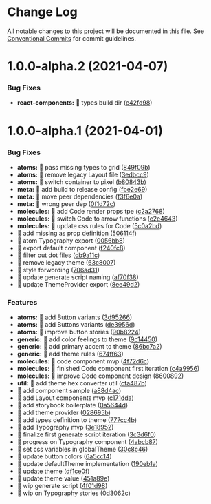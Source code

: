 # Change Log

All notable changes to this project will be documented in this file.
See [Conventional Commits](https://conventionalcommits.org) for commit guidelines.

# 1.0.0-alpha.2 (2021-04-07)

### Bug Fixes

- **react-components:** 🐛 types build dir ([e42fd98](https://github.com/tonyghiani/mountain-ui/commit/e42fd98869a23c1a28ed245d85b8fea828ed5c41))

# 1.0.0-alpha.1 (2021-04-01)

### Bug Fixes

- **atoms:** 🐛 pass missing types to grid ([849f09b](https://github.com/tonyghiani/mountain-ui/commit/849f09beeba35ab87b18450c30c4ec5615fa5ebe))
- **atoms:** 🐛 remove legacy Layout file ([3edbcc9](https://github.com/tonyghiani/mountain-ui/commit/3edbcc98e8d3527a13de8148f2b83713b56c2688))
- **atoms:** 🐛 switch container to pixel ([b80843b](https://github.com/tonyghiani/mountain-ui/commit/b80843b81670036bdd25c5d1796e8f48b232691d))
- **meta:** 🐛 add build to release config ([fbe2e69](https://github.com/tonyghiani/mountain-ui/commit/fbe2e6993e4599f957c24bf502c94ab8ad863f30))
- **meta:** 🐛 move peer dependencies ([f3f6e0a](https://github.com/tonyghiani/mountain-ui/commit/f3f6e0aac6f435bbb98adc163decf62c1e150dd6))
- **meta:** 🐛 wrong peer dep ([0f1d72c](https://github.com/tonyghiani/mountain-ui/commit/0f1d72c4903f1eb55a40106dc58c7f01d2314957))
- **molecules:** 🐛 add Code render props tpe ([c2a2768](https://github.com/tonyghiani/mountain-ui/commit/c2a27685ffcd517f11b2a689a4720578a7b63cfc))
- **molecules:** 🐛 switch Code to arrow functions ([c2e4643](https://github.com/tonyghiani/mountain-ui/commit/c2e46433750adb6bf409ddb1972277d16e3a1cbc))
- **molecules:** 🐛 update css rules for Code ([5c0a2bd](https://github.com/tonyghiani/mountain-ui/commit/5c0a2bd80112930629394f4f64ac0421d7751a73))
- 🐛 add missing as prop definition ([506114f](https://github.com/tonyghiani/mountain-ui/commit/506114fd2ba6cf347ceba8b31557d571aa72b06c))
- 🐛 atom Typography export ([0056bb8](https://github.com/tonyghiani/mountain-ui/commit/0056bb8b8502d44dffacf2e39054032e655a4d19))
- 🐛 export default component ([f240fc8](https://github.com/tonyghiani/mountain-ui/commit/f240fc8137985f77dcad6269155deb11508dd1e9))
- 🐛 filter out dot files ([db9a11c](https://github.com/tonyghiani/mountain-ui/commit/db9a11c865fdfc415f5518cbfda9f40928754c93))
- 🐛 remove legacy theme ([63c8007](https://github.com/tonyghiani/mountain-ui/commit/63c8007dd26d701dde28d9af1c23c9c5396a0a9b))
- 🐛 style forwording ([706ad31](https://github.com/tonyghiani/mountain-ui/commit/706ad312a448741776e1aa194fff6c7de82018c4))
- 🐛 update generate script naming ([af70f38](https://github.com/tonyghiani/mountain-ui/commit/af70f3861f62c7e7ed71fe4a73d4151838764c0f))
- 🐛 update ThemeProvider export ([8ee49d2](https://github.com/tonyghiani/mountain-ui/commit/8ee49d2ff7353a8809632188548e34b49c37117e))

### Features

- **atoms:** 🎸 add Button variants ([3d95266](https://github.com/tonyghiani/mountain-ui/commit/3d9526645b14d2811aeadc40985be4864a2091e5))
- **atoms:** 🎸 add Buttons variants ([de3956d](https://github.com/tonyghiani/mountain-ui/commit/de3956d8c147e9500bb7d5ceaf75304057d58a99))
- **atoms:** 🎸 improve button stories ([90b8224](https://github.com/tonyghiani/mountain-ui/commit/90b82245f235c7ba7e7f0d30f00947c50f95e012))
- **generic:** 🎸 add color feelings to theme ([9c14450](https://github.com/tonyghiani/mountain-ui/commit/9c14450435b9797256e050bb80485317b9855869))
- **generic:** 🎸 add primary accent to theme ([86bc7a2](https://github.com/tonyghiani/mountain-ui/commit/86bc7a2c394c7232bb5fa3759c50612e9f0071cf))
- **generic:** 🎸 add theme rules ([674ff63](https://github.com/tonyghiani/mountain-ui/commit/674ff63e8dd90607ea512d48ac13691eacf4b694))
- **molecules:** 🎸 code component mvp ([4f72d6c](https://github.com/tonyghiani/mountain-ui/commit/4f72d6cd72abf55b9393a9f960c26c905ed181bd))
- **molecules:** 🎸 finished Code component first iteration ([c4a9956](https://github.com/tonyghiani/mountain-ui/commit/c4a99564fc1b8729a7e609368fdcb217e5cb0292))
- **molecules:** 🎸 improve Code component design ([8600892](https://github.com/tonyghiani/mountain-ui/commit/8600892aae19e710bdf0be6b57f19dd068629398))
- **util:** 🎸 add theme hex converter util ([cfa487b](https://github.com/tonyghiani/mountain-ui/commit/cfa487bc285fc84a2f30d5bdaf23fbfe12e07e42))
- 🎸 add component sample ([a88d4ac](https://github.com/tonyghiani/mountain-ui/commit/a88d4ac1d67b4f7efbb70bb77cb6f10826686056))
- 🎸 add Layout components mvp ([c171dda](https://github.com/tonyghiani/mountain-ui/commit/c171dda4651605218dc77f5b6025214673283ce4))
- 🎸 add storybook boilerplate ([0a5644d](https://github.com/tonyghiani/mountain-ui/commit/0a5644d78465073b10ef5af9e45ac6090e2f4b6c))
- 🎸 add theme provider ([028695b](https://github.com/tonyghiani/mountain-ui/commit/028695b89428b5e02ba1d19f88e621bd94658171))
- 🎸 add types definition to theme ([777cc4b](https://github.com/tonyghiani/mountain-ui/commit/777cc4bb66ede642585b414e09917c0af0f6f9b6))
- 🎸 add Typography mvp ([3e18952](https://github.com/tonyghiani/mountain-ui/commit/3e189528f15e5b56af683f0736f52559e3fa90c0))
- 🎸 finalize first generate script iteration ([3c3d6f0](https://github.com/tonyghiani/mountain-ui/commit/3c3d6f0baa1e47bfeee833fdb32bbcb575e40407))
- 🎸 progress on Typography component ([4abcb87](https://github.com/tonyghiani/mountain-ui/commit/4abcb870cc1243d9dcf50a017ef4e71804963c35))
- 🎸 set css variables in globalTheme ([30c8c46](https://github.com/tonyghiani/mountain-ui/commit/30c8c46e3597e661699d634c8f6b8d1b63f167bd))
- 🎸 update button colors ([6a5cc14](https://github.com/tonyghiani/mountain-ui/commit/6a5cc1476e545aa43530142c8d9515c1a46036a2))
- 🎸 update defaultTheme implementation ([190eb1a](https://github.com/tonyghiani/mountain-ui/commit/190eb1a73920baeab1d01b90cf2f3542deb0ff70))
- 🎸 update theme ([df1ce0f](https://github.com/tonyghiani/mountain-ui/commit/df1ce0f9f7dbf8c95ed6e2a381f779995317aa4b))
- 🎸 update theme value ([451a89e](https://github.com/tonyghiani/mountain-ui/commit/451a89e6116ca99efa604b14408561bfc3539d89))
- 🎸 wip generate script ([4f01d98](https://github.com/tonyghiani/mountain-ui/commit/4f01d982b2ae2b6fee0db8b9b5872f3c7e4e68e6))
- 🎸 wip on Typography stories ([0d3062c](https://github.com/tonyghiani/mountain-ui/commit/0d3062cf0547f0fdfb072ea23bdb212496718f9c))

